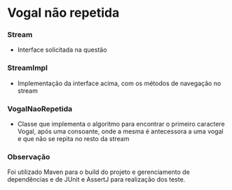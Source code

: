 # Vogal não repetida

### Stream
- Interface solicitada na questão

### StreamImpl
- Implementação da interface acima, com os métodos de navegação no stream

### VogalNaoRepetida
- Classe que implementa o algoritmo para encontrar o primeiro caractere Vogal, após uma consoante, onde a mesma é antecessora a uma vogal e que não se repita no resto da stream

### Observação
Foi utilizado Maven para o build do projeto e gerenciamento de dependências e de JUnit e AssertJ para realização dos teste.